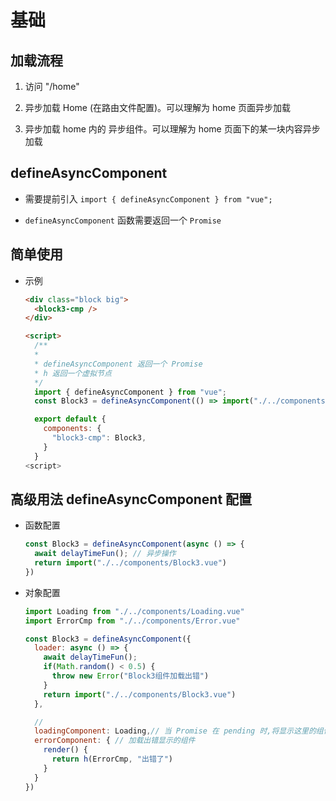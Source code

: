 # 基础

## 加载流程

1. 访问 "/home"

2. 异步加载 Home (在路由文件配置)。可以理解为 home 页面异步加载

3. 异步加载 home 内的 异步组件。可以理解为 home 页面下的某一块内容异步加载

## defineAsyncComponent

+ 需要提前引入 `import { defineAsyncComponent } from "vue";`

+ `defineAsyncComponent` 函数需要返回一个 `Promise`

## 简单使用

+ 示例

  ```html
  <div class="block big">
    <block3-cmp />
  </div>

  <script>
    /**
    *
    * defineAsyncComponent 返回一个 Promise
    * h 返回一个虚拟节点
    */
    import { defineAsyncComponent } from "vue";
    const Block3 = defineAsyncComponent(() => import("./../components/Block3.vue"));

    export default {
      components: {
        "block3-cmp": Block3,
      }
    }
  <script>
  ```

## 高级用法 defineAsyncComponent 配置

+ 函数配置

  ```js
  const Block3 = defineAsyncComponent(async () => {
    await delayTimeFun(); // 异步操作
    return import("./../components/Block3.vue")
  })
  ```

+ 对象配置

  ```js
  import Loading from "./../components/Loading.vue"
  import ErrorCmp from "./../components/Error.vue"

  const Block3 = defineAsyncComponent({
    loader: async () => {
      await delayTimeFun();
      if(Math.random() < 0.5) {
        throw new Error("Block3组件加载出错")
      }
      return import("./../components/Block3.vue")
    },

    //
    loadingComponent: Loading,// 当 Promise 在 pending 时,将显示这里的组件
    errorComponent: { // 加载出错显示的组件
      render() {
        return h(ErrorCmp, "出错了")
      }
    }
  })
  ```

